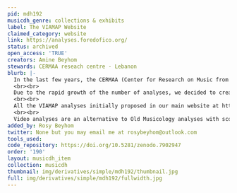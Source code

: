 ```yaml
---
pid: mdh192
musicdh_genre: collections & exhibits
label: The VIAMAP Website
claimed_category: website
link: https://analyses.foredofico.org/
status: archived
open_access: 'TRUE'
creators: Amine Beyhom
stewards: CERMAA reseach centre - Lebanon
blurb: |-
  In the last few years, the CERMAA (Center for Research on Music from Arabian and Akin countries) has developed a whole new trend in music analyses which were gathered under the VIAMAP, or the Video Animated Music Analysis Project.
  <br><br>
  Due to the rapid growth of the number of analyses, we decided to create this dedicated website to make it easier for musicologists and other interested people to browse throughout these.
  <br><br>
  All the VIAMAP analyses initially proposed in our main website at http://foredofico.org/CERMAA/, notably the Analyses page, are available on this site, including additionally the Byzantine chant scales analyses by Amine Beyhom. The site is continuously expanding, and new analyses added in their respective pages.
  <br><br>
  Video analyses are an alternative to Old Musicology analyses with scores, and allow for direct (graphical and literal) explanations while listening to the analyzed music.
added_by: Rosy Beyhom
twitter: None but you may email me at rosybeyhom@outlook.com
tools_used: 
code_repository: https://doi.org/10.5281/zenodo.7902947
order: '190'
layout: musicdh_item
collection: musicdh
thumbnail: img/derivatives/simple/mdh192/thumbnail.jpg
full: img/derivatives/simple/mdh192/fullwidth.jpg
---
```

